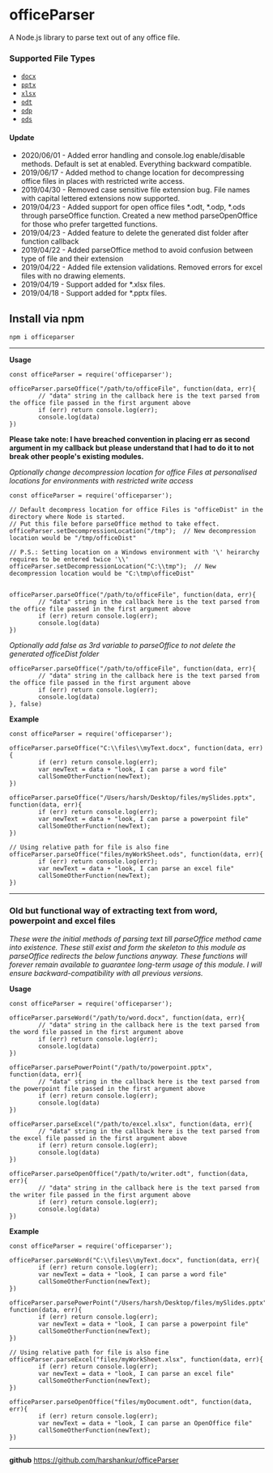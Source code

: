 # officeParser
A Node.js library to parse text out of any office file. 

### Supported File Types

- [`docx`](https://en.wikipedia.org/wiki/Office_Open_XML)
- [`pptx`](https://en.wikipedia.org/wiki/Office_Open_XML)
- [`xlsx`](https://en.wikipedia.org/wiki/Office_Open_XML)
- [`odt`](https://en.wikipedia.org/wiki/OpenDocument)
- [`odp`](https://en.wikipedia.org/wiki/OpenDocument)
- [`ods`](https://en.wikipedia.org/wiki/OpenDocument)


#### Update
* 2020/06/01 - Added error handling and console.log enable/disable methods. Default is set at enabled. Everything backward compatible.
* 2019/06/17 - Added method to change location for decompressing office files in places with restricted write access.
* 2019/04/30 - Removed case sensitive file extension bug. File names with capital lettered extensions now supported.
* 2019/04/23 - Added support for open office files *.odt, *.odp, *.ods through parseOffice function. Created a new method parseOpenOffice for those who prefer targetted functions. 
* 2019/04/23 - Added feature to delete the generated dist folder after function callback
* 2019/04/22 - Added parseOffice method to avoid confusion between type of file and their extension
* 2019/04/22 - Added file extension validations. Removed errors for excel files with no drawing elements.
* 2019/04/19 - Support added for *.xlsx files.
* 2019/04/18 - Support added for *.pptx files.



## Install via npm


```
npm i officeparser
```

----------

**Usage**
```
const officeParser = require('officeparser');

officeParser.parseOffice("/path/to/officeFile", function(data, err){
        // "data" string in the callback here is the text parsed from the office file passed in the first argument above
        if (err) return console.log(err);
        console.log(data)
})

```

**Please take note: I have breached convention in placing err as second argument in my callback but please understand that I had to do it to not break other people's existing modules.**

*Optionally change decompression location for office Files at personalised locations for environments with restricted write access*

```
const officeParser = require('officeparser');

// Default decompress location for office Files is "officeDist" in the directory where Node is started. 
// Put this file before parseOffice method to take effect.
officeParser.setDecompressionLocation("/tmp");  // New decompression location would be "/tmp/officeDist"

// P.S.: Setting location on a Windows environment with '\' heirarchy requires to be entered twice '\\'
officeParser.setDecompressionLocation("C:\\tmp");  // New decompression location would be "C:\tmp\officeDist"


officeParser.parseOffice("/path/to/officeFile", function(data, err){
        // "data" string in the callback here is the text parsed from the office file passed in the first argument above
        if (err) return console.log(err);
        console.log(data)
})
```

*Optionally add false as 3rd variable to parseOffice to not delete the generated officeDist folder*

```
officeParser.parseOffice("/path/to/officeFile", function(data, err){
        // "data" string in the callback here is the text parsed from the office file passed in the first argument above
        if (err) return console.log(err);
        console.log(data)
}, false)
```

**Example**
```
const officeParser = require('officeparser');

officeParser.parseOffice("C:\\files\\myText.docx", function(data, err){
        if (err) return console.log(err);
        var newText = data + "look, I can parse a word file"
        callSomeOtherFunction(newText);
})

officeParser.parseOffice("/Users/harsh/Desktop/files/mySlides.pptx", function(data, err){
        if (err) return console.log(err);
        var newText = data + "look, I can parse a powerpoint file"
        callSomeOtherFunction(newText);
})

// Using relative path for file is also fine
officeParser.parseOffice("files/myWorkSheet.ods", function(data, err){
        if (err) return console.log(err);
        var newText = data + "look, I can parse an excel file"
        callSomeOtherFunction(newText);
})
```


----------

### Old but functional way of extracting text from word, powerpoint and excel files
*These were the initial methods of parsing text till parseOffice method came into existence. These still exist and form the skeleton to this module as parseOffice redirects the below functions anyway. These functions will forever remain available to guarantee long-term usage of this module. I will ensure backward-compatibility with all previous versions.*

**Usage**
```
const officeParser = require('officeparser');

officeParser.parseWord("/path/to/word.docx", function(data, err){
        // "data" string in the callback here is the text parsed from the word file passed in the first argument above
        if (err) return console.log(err);
        console.log(data)
})

officeParser.parsePowerPoint("/path/to/powerpoint.pptx", function(data, err){
        // "data" string in the callback here is the text parsed from the powerpoint file passed in the first argument above
        if (err) return console.log(err);
        console.log(data)
})

officeParser.parseExcel("/path/to/excel.xlsx", function(data, err){
        // "data" string in the callback here is the text parsed from the excel file passed in the first argument above
        if (err) return console.log(err);
        console.log(data)
})

officeParser.parseOpenOffice("/path/to/writer.odt", function(data, err){
        // "data" string in the callback here is the text parsed from the writer file passed in the first argument above
        if (err) return console.log(err);
        console.log(data)
})
```

**Example**
```
const officeParser = require('officeparser');

officeParser.parseWord("C:\\files\\myText.docx", function(data, err){
        if (err) return console.log(err);
        var newText = data + "look, I can parse a word file"
        callSomeOtherFunction(newText);
})

officeParser.parsePowerPoint("/Users/harsh/Desktop/files/mySlides.pptx", function(data, err){
        if (err) return console.log(err);
        var newText = data + "look, I can parse a powerpoint file"
        callSomeOtherFunction(newText);
})

// Using relative path for file is also fine
officeParser.parseExcel("files/myWorkSheet.xlsx", function(data, err){
        if (err) return console.log(err);
        var newText = data + "look, I can parse an excel file"
        callSomeOtherFunction(newText);
})

officeParser.parseOpenOffice("files/myDocument.odt", function(data, err){
        if (err) return console.log(err);
        var newText = data + "look, I can parse an OpenOffice file"
        callSomeOtherFunction(newText);
})
```

----------

**github**
https://github.com/harshankur/officeParser
